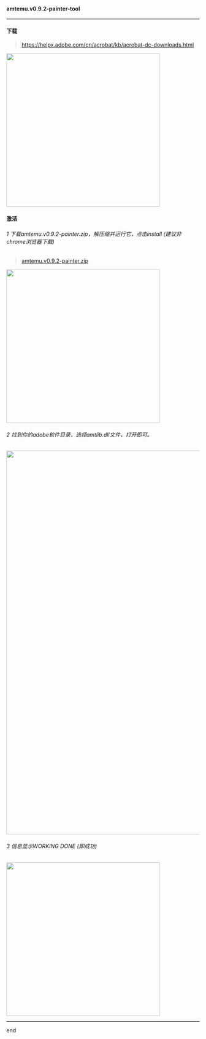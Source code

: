 #### amtemu.v0.9.2-painter-tool

---

#### 下载

> https://helpx.adobe.com/cn/acrobat/kb/acrobat-dc-downloads.html


<img src="https://raw.githubusercontent.com/dzet-tool-for-quick/amtemu.v0.9.2-painter-tool/master/img/adobe1.png" width="400px" />


#### 激活


###### 1 下载amtemu.v0.9.2-painter.zip，解压缩并运行它，点击install (建议非chrome浏览器下载)

> [amtemu.v0.9.2-painter.zip](https://github.com/dzet-tool-for-quick/amtemu.v0.9.2-painter-tool/raw/master/file/amtemu.v0.9.2-painter.zip)

<img src="https://raw.githubusercontent.com/dzet-tool-for-quick/amtemu.v0.9.2-painter-tool/master/img/adobe2.png" width="400px" />


###### 2 找到你的adobe软件目录，选择amtlib.dll文件，打开即可。

<img src="https://raw.githubusercontent.com/dzet-tool-for-quick/amtemu.v0.9.2-painter-tool/master/img/adobe4.png" width="1000px" />


###### 3 信息显示WORKING DONE (即成功)

<img src="https://raw.githubusercontent.com/dzet-tool-for-quick/amtemu.v0.9.2-painter-tool/master/img/adobe5.png" width="400px" />


---

end
